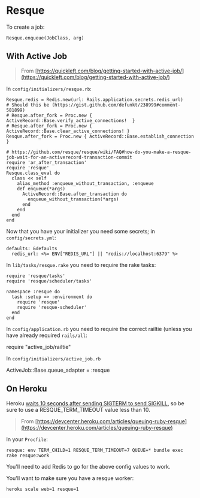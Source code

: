 # Resque

To create a job:

    Resque.enqueue(JobClass, arg)

## With Active Job

> From [https://quickleft.com/blog/getting-started-with-active-job/](https://quickleft.com/blog/getting-started-with-active-job/)

In `config/initializers/resque.rb`:

    Resque.redis = Redis.new(url: Rails.application.secrets.redis_url)
    # Should this be (https://gist.github.com/defunkt/238999#comment-581899)
    # Resque.after_fork = Proc.new { ActiveRecord::Base.verify_active_connections!  }
    # Resque.after_fork = Proc.new { ActiveRecord::Base.clear_active_connections! }
    Resque.after_fork = Proc.new { ActiveRecord::Base.establish_connection }
    
    # https://github.com/resque/resque/wiki/FAQ#how-do-you-make-a-resque-job-wait-for-an-activerecord-transaction-commit
    require 'ar_after_transaction'
    require 'resque'
    Resque.class_eval do
      class << self
        alias_method :enqueue_without_transaction, :enqueue
        def enqueue(*args)
          ActiveRecord::Base.after_transaction do
            enqueue_without_transaction(*args)
          end
        end
      end
    end

Now that you have your initializer you need some secrets; in `config/secrets.yml`:

    defaults: &defaults
      redis_url: <%= ENV["REDIS_URL"] || "redis://localhost:6379" %>

In `lib/tasks/resque.rake` you need to require the rake tasks:

    require 'resque/tasks'
    require 'resque/scheduler/tasks'

    namespace :resque do
      task :setup => :environment do
        require 'resque'
        require 'resque-scheduler'
      end
    end

In `config/application.rb` you need to require the correct railtie (unless you have already required `rails/all`:

   require "active_job/railtie"


In `config/initializers/active_job.rb`

   ActiveJob::Base.queue_adapter = :resque

## On Heroku

Heroku [waits 10 seconds after sending SIGTERM to send SIGKILL](https://devcenter.heroku.com/articles/error-codes#r12-exit-timeout), so be sure to use a RESQUE_TERM_TIMEOUT value less than 10.

> From [https://devcenter.heroku.com/articles/queuing-ruby-resque](https://devcenter.heroku.com/articles/queuing-ruby-resque)

In your `Procfile`:

    resque: env TERM_CHILD=1 RESQUE_TERM_TIMEOUT=7 QUEUE=* bundle exec rake resque:work

You'll need to add Redis to go for the above config values to work.

You'll want to make sure you have a resque worker:

    heroku scale web=1 resque=1
